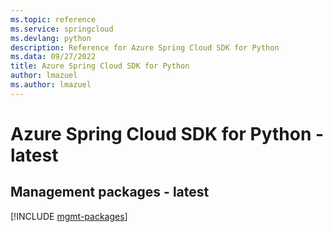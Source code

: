 ```yaml
---
ms.topic: reference
ms.service: springcloud
ms.devlang: python
description: Reference for Azure Spring Cloud SDK for Python
ms.data: 09/27/2022
title: Azure Spring Cloud SDK for Python
author: lmazuel
ms.author: lmazuel
---
```

# Azure Spring Cloud SDK for Python - latest

## Management packages - latest
[!INCLUDE [mgmt-packages](spring-cloud-mgmt-index.md)]